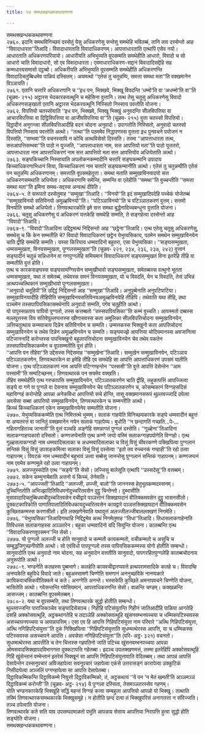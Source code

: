 ```yaml
---
title: २७ समथक्खन्धककथावण्णना

---
```

समथक्खन्धककथावण्णना  
२७६०. इदानि समथविनिच्छयं दस्सेतुं येसु अधिकरणेसु सन्तेसु समथेहि भवितब्बं, तानि ताव दस्सेन्तो आह ‘‘विवादाधारता’’तिआदि। विवादाधारताति विवादाधिकरणम्। आपत्ताधारताति एत्थापि एसेव नयो। आधारताति अधिकरणपरियायो। आधारीयति अभिभुय्यति वूपसम्मति समथेहीति आधारो, विवादो च सो आधारो चाति विवादाधारो, सो एव विवादाधारता। एवमाधाराधिकरण-सद्दानं विवादादिसद्देहि सह कम्मधारयसमासो दट्ठब्बो। अधिकरीयति अभिभुय्यति वूपसम्मति समथेहीति अधिकरणन्ति विवादादिचतुब्बिधमेव पाळियं दस्सितम्। अयमत्थो ‘‘एतेसं तु चतुन्नम्पि, समत्ता समथा मता’’ति वक्खमानेन विञ्ञायति।  
२७६१. एतानि चत्तारि अधिकरणानि च ‘‘इध पन, भिक्खवे, भिक्खू विवदन्ति ‘धम्मो’ति वा ‘अधम्मो’ति वा’’ति (चूळव॰ २१५) अट्ठारस भेदकारकवत्थूनि च महेसिना वुत्तानि। तत्थ तेसु चतूसु अधिकरणेसु विवादो अधिकरणसङ्खातो एतानि अट्ठारस भेदकरवत्थूनि निस्सितो निस्साय पवत्तोति योजना।  
२७६२. विपत्तियो चतस्सोवाति ‘‘इध पन, भिक्खवे, भिक्खू भिक्खुं अनुवदन्ति सीलविपत्तिया वा आचारविपत्तिया वा दिट्ठिविपत्तिया वा आजीवविपत्तिया वा’’ति (चूळव॰ २१५) वुत्ता चतस्सो विपत्तियो। दिट्ठादीनं अनुगन्त्वा सीलविपत्तिआदीहि वदनं चोदना अनुवादो। उपागतोति निस्सितो, अनुवादो चतस्सो विपत्तियो निस्साय पवत्तोति अत्थो। ‘‘तत्था’’ति पठममेव निद्धारणस्स वुत्तत्ता इध पुनवचने पयोजनं न दिस्सति, ‘‘सम्भवा’’ति वचनस्सापि न कोचि अत्थविसेसो दिस्सति। तस्मा ‘‘आपत्ताधारता तत्थ, सत्तआपत्तिसम्भवा’’ति पाठो न युज्जति, ‘‘आपत्ताधारता नाम, सत्त आपत्तियो मता’’ति पाठो युत्ततरो, आपत्ताधारता नाम आपत्ताधिकरणं नाम सत्त आपत्तियो मता सत्त आपत्तियोव अधिप्पेताति अत्थो।  
२७६३. सङ्घकिच्चानि निस्सायाति अपलोकनकम्मादीनि चत्तारि सङ्घकम्मानि उपादाय किच्चाधिकरणाभिधानं सिया, किच्चाधिकरणं नाम चत्तारि सङ्घकम्मानीति अत्थो। एतेसं तु चतुन्नम्पीति एतेसं पन चतुन्नम्पि अधिकरणानम्। समत्ताति वूपसमहेतुत्ता। समथा मताति सम्मुखाविनयादयो सत्त अधिकरणसमथाति अधिप्पेता। अधिकरणानि समेन्ति, सम्मन्ति वा एतेहीति ‘‘समथा’’ति वुच्चन्तीति ‘‘समत्ता समथा मता’’ति इमिना समथ-सद्दस्स अन्वत्थं दीपेति।  
२७६४-५. ते सरूपतो दस्सेतुमाह ‘‘सम्मुखा’’तिआदि। ‘‘विनयो’’ति इदं सम्मुखादिपदेहि पच्चेकं योजेतब्बं ‘‘सम्मुखाविनयो सतिविनयो अमूळ्हविनयो’’ति। ‘‘पटिञ्ञाविनयो’’ति च पटिञ्ञातकरणं वुत्तम्। सत्तमो विनयोति समथो अधिप्पेतो। तिणवत्थारकोति इमे सत्त समथा बुद्धेनादिच्चबन्धुना वुत्ताति योजना।  
२७६६. चतूसु अधिकरणेसु यं अधिकरणं यत्तकेहि समथेहि सम्मति, ते सङ्गहेत्वा दस्सेन्तो आह ‘‘विवादो’’तिआदि।  
२७६७-९. ‘‘विवादो’’तिआदिना उद्दिट्ठमत्थं निद्दिसन्तो आह ‘‘छट्ठेना’’तिआदि। एत्थ एतेसु चतूसु अधिकरणेसु, समथेसु च किं केन सम्मतीति चे? विवादो विवादाधिकरणं छट्ठेन येभुय्यसिकाय, पठमेन समथेन सम्मुखाविनयेन चाति द्वीहि समथेहि सम्मति। यस्सा किरियाय धम्मवादिनो बहुतरा, एसा येभुय्यसिका। ‘‘सङ्घसम्मुखता, धम्मसम्मुखता, विनयसम्मुखता, पुग्गलसम्मुखता’’ति (चूळव॰ २२९, २३४, २३६, २३७, २४२) वुत्तानं सङ्घादीनं चतुन्नं सन्निधानेन वा गणपुग्गलेहि समियमानं विवादाधिकरणं सङ्घसम्मुखतं विना इतरेहि तीहि वा सम्मतीति वुत्तं होति।  
एत्थ च कारकसङ्घस्स सङ्घसामग्गिवसेन सम्मुखीभावो सङ्घसम्मुखता, समेतब्बस्स वत्थुनो भूतता धम्मसम्मुखता, यथा तं समेतब्बं, तथेवस्स समनं विनयसम्मुखता, यो च विवदति, येन च विवदति, तेसं उभिन्नं अत्थपच्चत्थिकानं सम्मुखीभावो पुग्गलसम्मुखता।  
‘‘अनुवादो चतूहिपी’’ति उद्दिट्ठं निद्दिसन्तो आह ‘‘सम्मुखा’’तिआदि। अनुपुब्बेनाति अनुपटिपाटिया। सम्मुखाविनयादीहि तीहिपीति सम्मुखाविनयसतिविनयअमूळ्हविनयेहि तीहिपि। तथेवाति यथा तीहि, तथा पञ्चमेन तस्सपापियसिकासमथेनापि अनुवादो सम्मति, पगेव चतूहीति अत्थो।  
यो पापुस्सन्नताय पापियो पुग्गलो, तस्स कत्तब्बतो ‘‘तस्सपापियसिका’’ति कम्मं वुच्चति। आयस्मतो दब्बस्स मल्लपुत्तस्स विय सतिवेपुल्लप्पत्तस्स खीणासवस्स कता अमूलिका सीलविपत्तिचोदना सम्मुखाविनयेन, ञत्तिचतुत्थाय कम्मवाचाय दिन्नेन सतिविनयेन च सम्मति। उम्मत्तकस्स भिक्खुनो कता आपत्तिचोदना सम्मुखाविनयेन च तथेव दिन्नेन अमूळ्हविनयेन च सम्मति। सङ्घमज्झे आपत्तिया चोदियमानस्स अवजानित्वा पटिजाननादिं करोन्तस्स पापभिक्खुनो बहुलापत्तिचोदना सम्मुखाविनयेन चेव तथेव पकतेन तस्सपापियसिकाकम्मेन च वूपसम्मतीति वुत्तं होति।  
‘‘आपत्ति पन तीहेवा’’ति उद्देसस्स निद्देसमाह ‘‘सम्मुखेना’’तिआदि। सम्मुखेन सम्मुखाविनयेन, पटिञ्ञाय पटिञ्ञातकरणेन, तिणवत्थारकेन वा इमेहि तीहि एव समथेहि सा आपत्ति आपत्ताधिकरणं उपसमं यातीति योजना। एत्थ पटिञ्ञातकरणं नाम आपत्तिं पटिग्गण्हन्तेन ‘‘पस्ससी’’ति वुत्ते आपत्तिं देसेन्तेन ‘‘आम पस्सामी’’ति सम्पटिच्छनम्। तिणवत्थारकं पन सयमेव वक्खति।  
तीहेव समथेहीति एत्थ गरुकापत्ति सम्मुखाविनयेन, पटिञ्ञातकरणेन चाति द्वीहि, लहुकापत्तिं आपज्जित्वा सङ्घे वा गणे वा पुग्गले वा देसनाय सम्मुखाविनयेन चेव पटिञ्ञातकरणेन च, कोसम्बकानं विग्गहसदिसं महाविग्गहं करोन्तेहि आपन्ना अनेकविधा आपत्तियो सचे होन्ति, तासु वक्खमानसरूपं थुल्लवज्जादिं ठपेत्वा अवसेसा सब्बा आपत्तियो सम्मुखाविनयेन, तिणवत्थारकेन च सम्मन्तीति अत्थो।  
किच्चं किच्चाधिकरणं एकेन सम्मुखाविनयेनेव सम्मतीति योजना।  
२७७०. येभुय्यसिककम्मेति एत्थ निमित्तत्थे भुम्मम्। सलाकं गाहयेति विनिच्छयकारके सङ्घे धम्मवादीनं बहुत्तं वा अप्पतरत्तं वा जानितुं वक्खमानेन नयेन सलाकं गाहापेय्य। बुधोति ‘‘न छन्दागतिं गच्छति…पे॰… गहितागहितञ्च जानाती’’ति वुत्तं पञ्चहि अङ्गेहि समन्नागतं पुग्गलं दस्सेति। ‘‘गूळ्हेना’’तिआदिना सलाकग्गाहप्पकारो दस्सितो। कण्णजप्पेनाति एत्थ कण्णे जप्पो यस्मिं सलाकग्गाहपयोगेति विग्गहो। एत्थ गूळ्हसलाकग्गाहो नाम धम्मवादिसलाका च अधम्मवादिसलाका च विसुं विसुं चीवरकण्णे पक्खिपित्वा पुग्गलानं सन्तिकं विसुं विसुं उपसङ्कमित्वा सलाका विसुं विसुं दस्सेत्वा ‘‘इतो तव रुच्चनकं गण्हाही’’ति रहो ठत्वा गाहापनम्। विवटकं नाम धम्मवादीनं बहुभावं ञत्वा सब्बेसु जानन्तेसु पुग्गलानं सन्तिकं गाहापनम्। कण्णजप्पनं नाम एवमेव कण्णमूले रहो ठत्वा गाहापनम्।  
२७७१. अलज्जुस्सदेति एत्थ ‘‘सङ्घे’’ति सेसो। लज्जिसु बालेसूति एत्थापि ‘‘उस्सदेसू’’ति वत्तब्बम्।  
२७७२. सकेन कम्मुनायेवाति अत्तनो यं किच्चं, तेनेवाति।  
२७७३-५. ‘‘आपज्जती’’तिआदि ‘‘अलज्जी, लज्जी, बालो’’ति जाननस्स हेतुभूतकम्मदस्सनम्। दुच्चिन्तितोति अभिज्झादितिविधमनोदुच्चरितवसेन दुट्ठु चिन्तेन्तो। दुब्भासीति मुसावादादिचतुब्बिधवचीदुच्चरितवसेन वचीद्वारे पञ्ञत्तानं सिक्खापदानं वीतिक्कमवसेन दुट्ठु भासनसीलो। दुक्कटकारिकोति पाणातिपातादितिविधकायदुच्चरितवसेन कायद्वारे पञ्ञत्तसिक्खापदानं वीतिक्कमवसेन कुच्छितकम्मस्स करणसीलो। इति लक्खणेनेवाति यथावुत्तं अलज्जीलज्जीबाललक्खणं निगमेति।  
२७७६. ‘‘येभुय्यसिका’’तिआदिगाथाहि निद्दिट्ठमेव अत्थं निगमेतुमाह ‘‘तिधा’’तिआदि। तिधासलाकगाहेनाति तिविधस्स सलाकगाहस्स अञ्ञतरेन। बहुका धम्मवादिनो यदि सियुन्ति योजना। कातब्बन्ति एत्थ ‘‘विवादाधिकरणवूपसमन’’न्ति सेसो।  
२७७७. यो पुग्गलो अलज्जी च होति सानुवादो च कम्मतो कायकम्मतो, वचीकम्मतो च असुचि च सम्बुद्धजिगुच्छनीयोति अत्थो। सो एवंविधो पापपुग्गलो तस्स पापियसिककम्मस्स योगो होतीति सम्बन्धो। सानुवादोति एत्थ अनुवादो नाम चोदना, सह अनुवादेन वत्ततीति सानुवादो, पापगरहितपुग्गलेहि कातब्बचोदनाय अनुरूपोति अत्थो।  
२७७८-९. भण्डनेति कलहस्स पुब्बभागे। कलहेति कायवचीद्वारप्पवत्ते हत्थपरामसादिके कलहे च। विवादम्हि अनप्पकेति बहुविधे विवादे जाते। बहुअस्सामणे चिण्णेति समणानं अननुच्छविके नानप्पकारे कायिकवाचसिकवीतिक्कमे च कते। अनग्गेति अनन्ते। भस्सकेति कुच्छिते अमनापवचने चिण्णेति योजना, भासितेति अत्थो। गवेसन्तन्ति गवेसियमानं, आपत्ताधिकरणन्ति सेसो। वाळन्ति चण्डम्। कक्खळन्ति आसज्जम्। कातब्बन्ति वूपसमेतब्बम्।  
२७८०-२. यथा च वूपसम्मति, तथा तिणवत्थारके सुद्धो होतीति सम्बन्धो।  
थुल्लवज्जन्ति पाराजिकञ्चेव सङ्घादिसेसञ्च। गिहीहि पटिसंयुतन्ति गिहीनं जातिआदीहि पाळिया आगतेहि दसहि अक्कोसवत्थूहि, अट्ठकथागतेहि च तदञ्ञेहि अक्कोसवत्थूहि खुंसनवम्भनपच्चया च धम्मिकपटिस्सवस्स असच्चापनपच्चया च आपन्नापत्तिम्। एसा एव हि आपत्ति गिहिपटिसंयुत्ता नाम परिवारे ‘‘अत्थि गिहिपटिसंयुत्ता, अत्थि नगिहिपटिसंयुत्ता’’ति दुकं निक्खिपित्वा ‘‘गिहिपटिसंयुत्ताति सुधम्मत्थेरस्स आपत्ति, या च धम्मिकस्स पटिस्सवस्स असच्चापने आपत्ति। अवसेसा नगिहिपटिसंयुत्ता’’ति (परि॰ अट्ठ॰ ३२१) वचनतो।  
सुधम्मत्थेरस्स आपत्तीति च तेन चित्तस्स गहपतिनो जातिं पटिच्च खुंसनवम्भनपच्चया आपन्ना ओमसवादसिक्खापदविभागगता दुक्कटापत्ति गहेतब्बा। इदञ्च उपलक्खणमत्तं, तस्मा इतरेहिपि अक्कोसवत्थूहि गिहिं खुंसेन्तानं वम्भेन्तानं इतरेसं भिक्खूनं सा आपत्ति गिहिपटिसंयुत्तावाति वेदितब्बम्। तथा आपन्नं आपत्तिं देसापेन्तेन दस्सनूपचारं अविजहापेत्वा सवनूपचारं जहापेत्वा एकंसे उत्तरासङ्गं कारापेत्वा उक्कुटिकं निसीदापेत्वा अञ्जलिं पग्गण्हापेत्वा सा आपत्ति देसापेतब्बा।  
दिट्ठाविकम्मिकन्ति दिट्ठाविकम्मे नियुत्तो दिट्ठाविकम्मिको, तं, अट्ठकथायं ‘‘ये पन ‘न मेतं खमती’ति अञ्ञमञ्ञं दिट्ठाविकम्मं करोन्ती’’ति (चूळव॰ अट्ठ॰ २१४) ये पुग्गला दस्सिता, तेसमञ्ञतरस्सेव गहणम्।  
योति भण्डनकारकेहि भिक्खूहि सद्धिं महन्तं विग्गहं कत्वा सम्बहुला आपत्तियो आपन्नो यो भिक्खु। तत्थाति तस्मिं तिणवत्थारकसमथकारके भिक्खुसमूहे। न होतीति छन्दं दत्वा तं भिक्खुपरिसं अनागतत्ता न संविज्जति। तञ्च ठपेत्वाति योजना।  
तिणवत्थारके कते सति याव उपसम्पदमाळतो पभुति आपन्नाय सेसाय आपत्तिया निरापत्ति हुत्वा सुद्धो होति सङ्घोति योजना।  
समथक्खन्धककथावण्णना।  